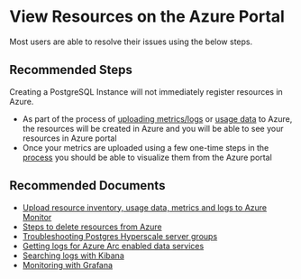 <properties
  pagetitle="View resources on the portal"
  service="microsoft.azuredata"
  resource="postgresinstances"
  ms.author="pookam"
  selfhelptype="Generic"
  supporttopicids="32747919"
  productpesids="17124"
  cloudenvironments="public"
  articleid="06e6e7aa-4e27-4c47-b066-c0699e0c92ae"
ownershipid="AzureData_Azure_Arc_enabled_PostgreSQL_Hyperscale" />

# View Resources on the Azure Portal  

Most users are able to resolve their issues using the below steps.

## **Recommended Steps**

Creating a PostgreSQL Instance will not immediately register resources in Azure.

* As part of the process of [uploading metrics/logs](https://docs.microsoft.com/azure/azure-arc/data/upload-metrics-and-logs-to-azure-monitor) or [usage data](https://docs.microsoft.com/azure/azure-arc/data/view-billing-data-in-azure) to Azure, the resources will be created in Azure and you will be able to see your resources in Azure portal
* Once your metrics are uploaded using a few one-time steps in the [process](https://docs.microsoft.com/azure/azure-arc/data/view-arc-data-services-inventory-in-azure-portal) you should be able to visualize them from the Azure portal

## **Recommended Documents**

- [Upload resource inventory, usage data, metrics and logs to Azure Monitor](https://docs.microsoft.com/azure/azure-arc/data/upload-metrics-and-logs-to-azure-monitor) 
- [Steps to delete resources from Azure](https://docs.microsoft.com/azure/azure-arc/data/delete-azure-resources)
- [Troubleshooting Postgres Hyperscale server groups](https://docs.microsoft.com/azure/azure-arc/data/troubleshoot-postgresql-hyperscale-server-group)
- [Getting logs for Azure Arc enabled data services](https://docs.microsoft.com/azure/azure-arc/data/troubleshooting-get-logs)
- [Searching logs with Kibana](https://docs.microsoft.com/azure/azure-arc/data/monitor-grafana-kibana)
- [Monitoring with Grafana](https://grafana.com/docs/grafana/latest/getting-started/getting-started/)
